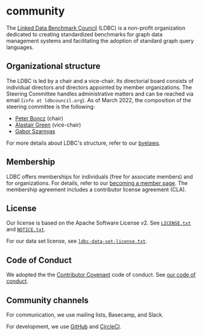 # community

The [Linked Data Benchmark Council](https://ldbcouncil.org/) (LDBC) is a non-profit organization dedicated to creating standardized benchmarks for graph data management systems and facilitating the adoption of standard graph query languages.

## Organizational structure

The LDBC is led by a chair and a vice-chair. Its directorial board consists of individual directors and directors appointed by member organizations.
The Steering Committee handles administrative matters and can be reached via email (`info at ldbcouncil.org`). As of March 2022, the composition of the steering committee is the following:

* [Peter Boncz](https://homepages.cwi.nl/~boncz/) (chair)
* [Alastair Green](https://www.linkedin.com/in/alastair-green-65a861a7/) (vice-chair)
* [Gabor Szarnyas](https://szarnyasg.github.io/)

For more details about LDBC's structure, refer to our [byelaws](https://ldbcouncil.org/docs/LDBC.Byelaws.1.3.ADOPTED.2021-01-14.pdf).

## Membership

LDBC offers memberships for individuals (free for associate members) and for organizations. For details, refer to our [becoming a member page](https://ldbcouncil.org/becoming-a-member/).
The membership agreement includes a contributor license agreement (CLA).

## License

Our license is based on the Apache Software License v2. See [`LICENSE.txt`](LICENSE.txt) and [`NOTICE.txt`](NOTICE.txt).

For our data set license, see [`ldbc-data-set-license.txt`](ldbc-data-set-license.txt).

## Code of Conduct

We adopted the the [Contributor Covenant](https://www.contributor-covenant.org/version/2/1/code_of_conduct/) code of conduct.
See [our code of conduct](code_of_conduct.md).

## Community channels

For communication, we use mailing lists, Basecamp, and Slack.

For development, we use [GitHub](https://github.com/ldbc) and [CircleCI](https://app.circleci.com/pipelines/github/ldbc).
